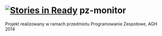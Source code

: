 [![Stories in Ready](https://badge.waffle.io/pz-agh/pz-monitor.png?label=ready&title=Ready)](https://waffle.io/pz-agh/pz-monitor)
pz-monitor
==========

Projekt realizowany w ramach przedmiotu Programowanie Zespołowe, AGH 2014
